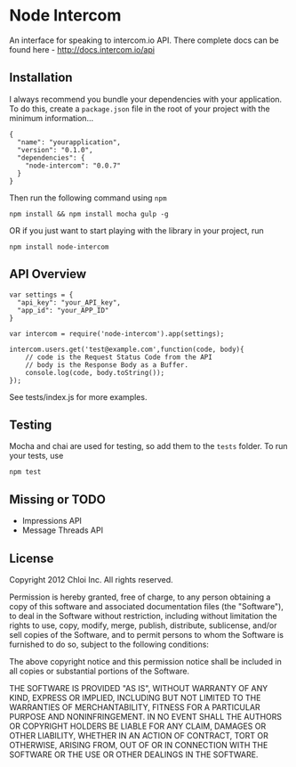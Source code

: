 # Node Intercom

An interface for speaking to intercom.io API. There complete docs can be found here - http://docs.intercom.io/api


## Installation

I always recommend you bundle your dependencies with your application. To do
this, create a `package.json` file in the root of your project with the minimum
information...

    {
      "name": "yourapplication",
      "version": "0.1.0",
      "dependencies": {
        "node-intercom": "0.0.7"
      }
    }

Then run the following command using `npm`

    npm install && npm install mocha gulp -g

OR if you just want to start playing with the library in your project, run

    npm install node-intercom


## API Overview

    var settings = {
      "api_key": "your_API_key",
      "app_id": "your_APP_ID"
    }

    var intercom = require('node-intercom').app(settings);

    intercom.users.get('test@example.com',function(code, body){
        // code is the Request Status Code from the API
        // body is the Response Body as a Buffer.
        console.log(code, body.toString());
    });

See tests/index.js for more examples.

## Testing

Mocha and chai are used for testing, so add them to the `tests` folder. To run your tests, use

    npm test


## Missing or TODO

  - Impressions API
  - Message Threads API


## License

Copyright 2012 Chloi Inc.
All rights reserved.

Permission is hereby granted, free of charge, to any person
obtaining a copy of this software and associated documentation
files (the "Software"), to deal in the Software without
restriction, including without limitation the rights to use,
copy, modify, merge, publish, distribute, sublicense, and/or sell
copies of the Software, and to permit persons to whom the
Software is furnished to do so, subject to the following
conditions:

The above copyright notice and this permission notice shall be
included in all copies or substantial portions of the Software.

THE SOFTWARE IS PROVIDED "AS IS", WITHOUT WARRANTY OF ANY KIND,
EXPRESS OR IMPLIED, INCLUDING BUT NOT LIMITED TO THE WARRANTIES
OF MERCHANTABILITY, FITNESS FOR A PARTICULAR PURPOSE AND
NONINFRINGEMENT. IN NO EVENT SHALL THE AUTHORS OR COPYRIGHT
HOLDERS BE LIABLE FOR ANY CLAIM, DAMAGES OR OTHER LIABILITY,
WHETHER IN AN ACTION OF CONTRACT, TORT OR OTHERWISE, ARISING
FROM, OUT OF OR IN CONNECTION WITH THE SOFTWARE OR THE USE OR
OTHER DEALINGS IN THE SOFTWARE.
